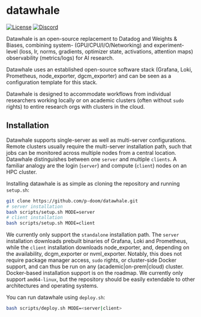 # datawhale

[![License](https://img.shields.io/github/license/p-doom/datawhale)](https://github.com/p-doom/datawhale/blob/main/LICENSE)
[![Discord](https://img.shields.io/badge/p(doom)-Discord-%235865F2.svg?logo=discord&logoColor=white)](https://https://discord.gg/G4JNuPX2VR)

Datawhale is an open-source replacement to Datadog and Weights & Biases,
combining system- (GPU/CPU/I/O/Networking) and experiment-level (loss, lr,
norms, gradients, optimizer state, activations, attention maps) observability
(metrics/logs) for AI research.

Datawhale uses an established open-source software stack (Grafana, Loki,
Prometheus, node_exporter, dgcm_exporter) and can be seen as a  configuration
template for this stack.

Datawhale is designed to accommodate workflows from individual researchers
working locally or on academic clusters (often without `sudo` rights) to
entire research orgs with clusters in the cloud.

## Installation
Datawhale supports single-server as well as multi-server configurations.
Remote clusters usually require the multi-server installation path, such
that jobs can be monitored across multiple nodes from a central location.
Datawhale distinguishes between one `server` and multiple `clients`. A
familiar analogy are the login (`server`) and compute (`client`) nodes on
an HPC cluster.

Installing datawhale is as simple as cloning the repository and running `setup.sh`:
```bash
git clone https://github.com/p-doom/datawhale.git
# server installation
bash scripts/setup.sh MODE=server
# client installation
bash scripts/setup.sh MODE=client
```

We currently only support the `standalone` installation path. The `server`
installation downloads prebuilt binaries of Grafana, Loki and Prometheus, while
the `client` installation downloads node_exporter, and, depending on the
availability, dcgm_exporter or nvml_exporter. Notably, this does not require 
package manager access, `sudo` rights, or cluster-side Docker support, and can
thus be run on any (academic|on-prem|cloud) cluster. Docker-based installation
support is on the roadmap. We currently only support `amd64-linux`, but the 
repository should be easily extendable to other architectures and operating
systems. 

You can run datawhale using `deploy.sh`:
```bash
bash scripts/deploy.sh MODE=<server|client>
```

